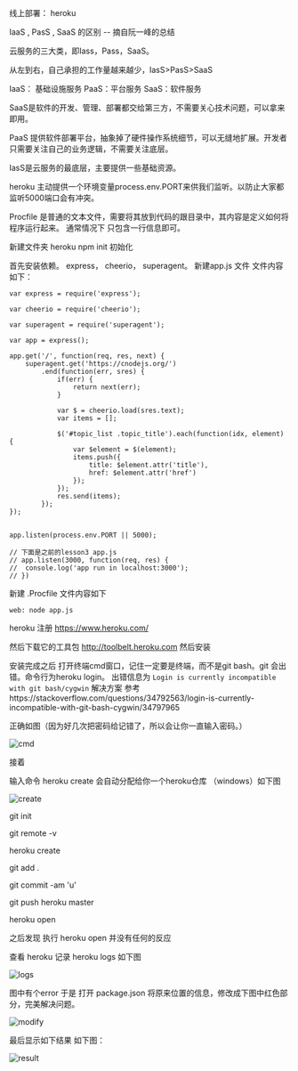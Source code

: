 线上部署： heroku


IaaS , PasS , SaaS 的区别  -- 摘自阮一峰的总结

云服务的三大类，即Iass，Pass，SaaS。

从左到右，自己承担的工作量越来越少，IasS>PasS>SaaS

IaaS： 基础设施服务
PaaS：平台服务
SaaS：软件服务

SaaS是软件的开发、管理、部署都交给第三方，不需要关心技术问题，可以拿来即用。

PaaS 提供软件部署平台，抽象掉了硬件操作系统细节，可以无缝地扩展。开发者只需要关注自己的业务逻辑，不需要关注底层。

IasS是云服务的最底层，主要提供一些基础资源。



heroku 主动提供一个环境变量process.env.PORT来供我们监听。以防止大家都监听5000端口会有冲突。


Procfile 是普通的文本文件，需要将其放到代码的跟目录中，其内容是定义如何将程序运行起来。 通常情况下
只包含一行信息即可。

新建文件夹 heroku
npm init 初始化

首先安装依赖。 express， cheerio， superagent。
新建app.js 文件    文件内容如下：
```
var express = require('express');

var cheerio = require('cheerio');

var superagent = require('superagent');

var app = express();

app.get('/', function(req, res, next) {
	superagent.get('https://cnodejs.org/')
		.end(function(err, sres) {
			if(err) {
				return next(err);
			}

			var $ = cheerio.load(sres.text);
			var items = [];

			$('#topic_list .topic_title').each(function(idx, element) {
				var $element = $(element);
				items.push({
					title: $element.attr('title'),
					href: $element.attr('href')
				});
			});
			res.send(items);
		});
});


app.listen(process.env.PORT || 5000);

// 下面是之前的lesson3 app.js 
// app.listen(3000, function(req, res) {
// 	console.log('app run in localhost:3000');
// })
```
新建 .Procfile 文件内容如下
```
web: node app.js
```
 heroku 注册 https://www.heroku.com/

 然后下载它的工具包  http://toolbelt.heroku.com 然后安装

 安装完成之后 打开终端cmd窗口，记住一定要是终端，而不是git bash。git 会出错。命令行为heroku login。
 出错信息为 `Login is currently incompatible with git bash/cygwin`  解决方案 参考https://stackoverflow.com/questions/34792563/login-is-currently-incompatible-with-git-bash-cygwin/34797965

 正确如图（因为好几次把密码给记错了，所以会让你一直输入密码。）

 ![cmd]('./cmd.png') 


 接着
 
 输入命令 heroku create 会自动分配给你一个heroku仓库 （windows）如下图

 ![create]('./create.png')

 git init

 git remote -v

 heroku create

 git add .

 git commit -am 'u'

 git push heroku master

 heroku open 

 之后发现 执行 heroku open 并没有任何的反应

查看 heroku 记录  heroku logs 如下图

![logs]('./logs.png')


图中有个error 于是 打开 package.json  将原来位置的信息，修改成下图中红色部分，完美解决问题。

![modify]('./modify.png')

最后显示如下结果 如下图：

![result]('./result.png')










